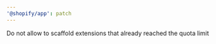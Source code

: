 ```yaml
---
'@shopify/app': patch
---
```


Do not allow to scaffold extensions that already reached the quota limit
